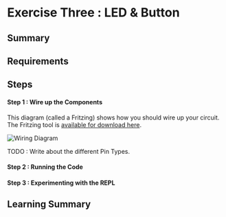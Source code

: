 # Exercise Three : LED & Button #

## Summary ##


## Requirements ##

## Steps ##

#### Step 1 : Wire up the Components ####

This diagram (called a Fritzing) shows how you should wire up your circuit.  The Fritzing tool is [available for download here](http://fritzing.org/download/).

![Wiring Diagram](https://github.com/markwest1972/johnny_five_intro/blob/master/fritzings/04_potentiometer_led_and_servo.png)

TODO : Write about the different Pin Types.

#### Step 2 : Running the Code ####


#### Step 3 : Experimenting with the REPL ####


## Learning Summary ##
